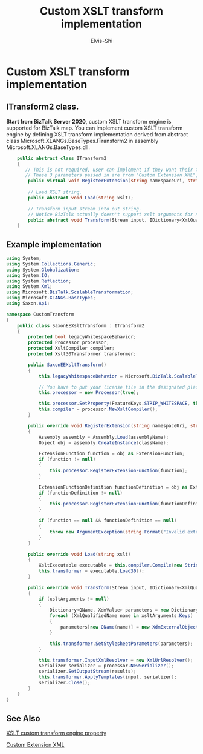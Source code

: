 ﻿---
# required metadata

title: Custom XSLT transform implementation
description: Custom XSLT transform implementation
author: Elvis-Shi
ms.author: elsh
manager: dougeby
ms.date: 01/06/2029
ms.topic: conceptual
ms.prod: biztalk-server
# optional metadata

#ROBOTS:

ms.reviewer: 
ms.suite:
ms.tgt_pltfrm:
ms.assetid: 
ms.custom: biztalk-2020
---

# Custom XSLT transform implementation

## ITransform2 class.
 **Start from BizTalk Server 2020**, custom XSLT transform engine is supported for BizTalk map. You can implement custom XSLT transform engine by defining XSLT transform implementation derived from abstract class Microsoft.XLANGs.BaseTypes.ITransform2 in assembly Microsoft.XLANGs.BaseTypes.dll.

```C#
    public abstract class ITransform2
    {
       // This is not required, user can implement if they want their transform support custom extension.
       // These 3 parameters passed in are from "Custom Extension XML", in which user can provide namespace, assembly name, class name of the extension object, here user should create the extension behavior, like extension object creation, and registry.
        public virtual void RegisterExtension(string namespaceUri, string assemblyName, string className)
               
        // Load XSLT string.
        public abstract void Load(string xslt);

        // Transform input stream into out string.
        // Notice BizTalk actually doesn't support xslt arguments for now, it is reserved for future usage.
        public abstract void Transform(Stream input, IDictionary<XmlQualifiedName, object> xsltArguments, Stream results);
    }
```

## Example implementation

```C#
using System;
using System.Collections.Generic;
using System.Globalization;
using System.IO;
using System.Reflection;
using System.Xml;
using Microsoft.BizTalk.ScalableTransformation;
using Microsoft.XLANGs.BaseTypes;
using Saxon.Api;

namespace CustomTransform
{
    public class SaxonEEXsltTransform : ITransform2
    {
        protected bool legacyWhitespaceBehavior;
        protected Processor processor;
        protected XsltCompiler compiler;
        protected Xslt30Transformer transformer;

        public SaxonEEXsltTransform()
        {
            this.legacyWhitespaceBehavior = Microsoft.BizTalk.ScalableTransformation.BTSXslTransform.LegacyWhitespaceBehavior;

			// You have to put your license file in the designated place if you set "licensedEdition" as true. 
            this.processor = new Processor(true);

            this.processor.SetProperty(FeatureKeys.STRIP_WHITESPACE, this.legacyWhitespaceBehavior ? "all" : "none");
            this.compiler = processor.NewXsltCompiler();
        }

        public override void RegisterExtension(string namespaceUri, string assemblyName, string className)
        {
            Assembly assembly = Assembly.Load(assemblyName);
            Object obj = assembly.CreateInstance(className);

            ExtensionFunction function = obj as ExtensionFunction;
            if (function != null)
            {
                this.processor.RegisterExtensionFunction(function);
            }

            ExtensionFunctionDefinition functionDefinition = obj as ExtensionFunctionDefinition;
            if (functionDefinition != null)
            {
                this.processor.RegisterExtensionFunction(functionDefinition);
            }

            if (function == null && functionDefinition == null)
            {
                throw new ArgumentException(string.Format("Invalid extension class {0}, it should be of type {1} or {2}.", className, typeof(ExtensionFunction).Name, typeof(ExtensionFunctionDefinition).Name));
            }
        }

        public override void Load(string xslt)
        {
            XsltExecutable executable = this.compiler.Compile(new StringReader(xslt));
            this.transformer = executable.Load30();
        }

        public override void Transform(Stream input, IDictionary<XmlQualifiedName, object> xsltArguments, Stream results)
        {
            if (xsltArguments != null)
            {
                Dictionary<QName, XdmValue> parameters = new Dictionary<QName, XdmValue>();
                foreach (XmlQualifiedName name in xsltArguments.Keys)
                {
                    parameters[new QName(name)] = new XdmExternalObjectValue(xsltArguments[name]);
                }

                this.transformer.SetStylesheetParameters(parameters);
            }

            this.transformer.InputXmlResolver = new XmlUrlResolver();
            Serializer serializer = processor.NewSerializer();
            serializer.SetOutputStream(results);
            this.transformer.ApplyTemplates(input, serializer);
            serializer.Close();
        }
    }
}
```



## See Also

[XSLT custom transform engine property](xslt-transform-engine-grid-properties.md)

[Custom Extension XML](custom-extension-xml-grid-property.md)
